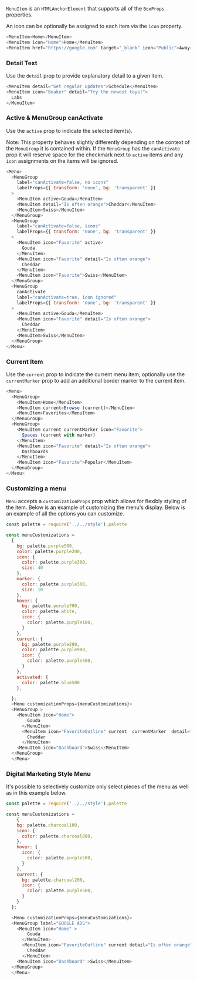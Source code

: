 `MenuItem` is an `HTMLAnchorElement` that supports all of the `BoxProps` properties.

An icon can be optionally be assigned to each item via the `icon` property.

```js
<MenuItem>Home</MenuItem>
<MenuItem icon="Home">Home</MenuItem>
<MenuItem href="https://google.com" target="_blank" icon="Public">Away</MenuItem>
```

### Detail Text

Use the `detail` prop to provide explanatory detail to a given item.

```js
<MenuItem detail="Get regular updates">Schedule</MenuItem>
<MenuItem icon="Beaker" detail="Try the newest toys!">
  Labs
</MenuItem>
```

### Active & MenuGroup canActivate

Use the `active` prop to indicate the selected item(s).

Note: This property behaves slightly differently depending on the context of the `MenuGroup` it is contained within. If the `MenuGroup` has the `canActivate` prop it will reserve space for the checkmark next to `active` items and any `icon` assignments on the items will be ignored.

```js
<Menu>
  <MenuGroup
    label="canActivate=false, no icons"
    labelProps={{ transform: 'none', bg: 'transparent' }}
  >
    <MenuItem active>Gouda</MenuItem>
    <MenuItem detail="Is often orange">Cheddar</MenuItem>
    <MenuItem>Swiss</MenuItem>
  </MenuGroup>
  <MenuGroup
    label="canActivate=false, icons"
    labelProps={{ transform: 'none', bg: 'transparent' }}
  >
    <MenuItem icon="Favorite" active>
      Gouda
    </MenuItem>
    <MenuItem icon="Favorite" detail="Is often orange">
      Cheddar
    </MenuItem>
    <MenuItem icon="Favorite">Swiss</MenuItem>
  </MenuGroup>
  <MenuGroup
    canActivate
    label="canActivate=true, icon ignored"
    labelProps={{ transform: 'none', bg: 'transparent' }}
  >
    <MenuItem active>Gouda</MenuItem>
    <MenuItem icon="Favorite" detail="Is often orange">
      Cheddar
    </MenuItem>
    <MenuItem>Swiss</MenuItem>
  </MenuGroup>
</Menu>
```

### Current Item

Use the `current` prop to indicate the current menu item, optionally use the `currentMarker` prop to add an additional border marker to the current item.


```js
<Menu>
  <MenuGroup>
    <MenuItem>Home</MenuItem>
    <MenuItem current>Browse (current)</MenuItem>
    <MenuItem>Favorites</MenuItem>
  </MenuGroup>
  <MenuGroup>
    <MenuItem current currentMarker icon="Favorite">
      Spaces (current with marker)
    </MenuItem>
    <MenuItem icon="Favorite" detail="Is often orange">
      Dashboards
    </MenuItem>
    <MenuItem icon="Favorite">Popular</MenuItem>
  </MenuGroup>
</Menu>
```




### Customizing a menu

`Menu` accepts a `customizationProps` prop which allows for flexibly styling of the item. Below is an example of customizing the menu's display. Below is an example of all the options you can customize.

```js
const palette = require('../../style').palette

const menuCustomizations =
  {
    bg: palette.purple500,
    color: palette.purple200,
    icon: {
      color: palette.purple300,
      size: 40
    },
    marker: {
      color: palette.purple300,
      size: 10
    },
    hover: {
      bg: palette.purple700,
      color: palette.white,
      icon: {
        color: palette.purple100,
      }
    },
    current: {
      bg: palette.purple200,
      color: palette.purple900,
      icon: {
        color: palette.purple500,
      }
    },
    activated: {
      color: palette.blue500
    },

  };
  <Menu customizationProps={menuCustomizations}>
  <MenuGroup >
    <MenuItem icon="Home">
        Gouda
      </MenuItem>
      <MenuItem icon="FavoriteOutline" current  currentMarker  detail="Is often orange" >
        Cheddar
      </MenuItem>
    <MenuItem icon="Dashboard">Swiss</MenuItem>
  </MenuGroup>
  </Menu>

```

### Digital Marketing Style Menu
It's possible to selectively customize only select pieces of the menu as well as in this example below.
```js
const palette = require('../../style').palette

const menuCustomizations =
    {
    bg: palette.charcoal100,
    icon: {
      color: palette.charcoal800,
    },
    hover: {
      icon: {
        color: palette.purple500,
      }
    },
    current: {
      bg: palette.charcoal200,
      icon: {
        color: palette.purple500,
      }
    }
  };

  <Menu customizationProps={menuCustomizations}>
  <MenuGroup label="GOOGLE ADS">
    <MenuItem icon="Home" >
        Gouda
      </MenuItem>
      <MenuItem icon="FavoriteOutline" current detail="Is often orange" >
        Cheddar
      </MenuItem>
    <MenuItem icon="Dashboard" >Swiss</MenuItem>
  </MenuGroup>
  </Menu>


```
